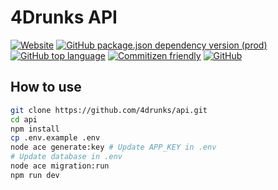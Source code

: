 # 4Drunks API

[![Website](https://img.shields.io/website?url=https%3A%2F%2Ffordrunks.herokuapp.com%2F)](https://fordrunks.herokuapp.com/)
[![GitHub package.json dependency version (prod)](https://img.shields.io/github/package-json/dependency-version/4drunks/api/@adonisjs/core)](https://adonisjs.com/)
[![GitHub top language](https://img.shields.io/github/languages/top/4drunks/api)](https://github.com/4drunks/api/search?l=typescript)
[![Commitizen friendly](https://img.shields.io/badge/commitizen-friendly-brightgreen.svg)](http://commitizen.github.io/cz-cli/)
[![GitHub](https://img.shields.io/github/license/4drunks/api)](https://github.com/4drunks/api/blob/prod/LICENSE)

## How to use

```sh
git clone https://github.com/4drunks/api.git
cd api
npm install
cp .env.example .env
node ace generate:key # Update APP_KEY in .env
# Update database in .env
node ace migration:run
npm run dev
```
